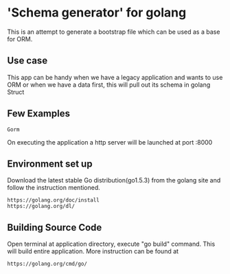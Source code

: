 # 'Schema generator' for golang
This is an attempt to generate a bootstrap file which can be used as a base for 
ORM.

## Use case
This app can be handy when we have a legacy application and wants to use ORM or
when we have a data first, this will pull out its schema in golang Struct 


## Few Examples
	Gorm

On executing the application a http server will be launched at port :8000

## Environment set up

Download the latest stable Go distribution(go1.5.3) from the golang site and follow
the instruction mentioned.
  
	https://golang.org/doc/install
	https://golang.org/dl/

## Building Source Code

Open terminal at application directory, execute "go build" command. This will build 
entire application. More instruction can be found at

	https://golang.org/cmd/go/   